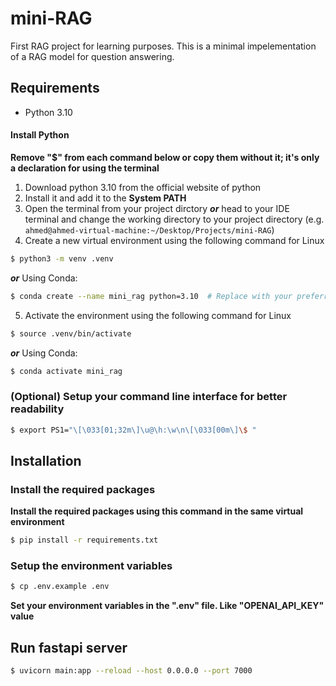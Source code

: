 # mini-RAG
First RAG project for learning purposes. This is a minimal impelementation of a RAG model for question answering.

## Requirements
- Python 3.10

#### Install Python
**Remove "$" from each command below or copy them without it; it's only a declaration for using the terminal**
1) Download python 3.10 from the official website of python
2) Install it and add it to the **System PATH**
3) Open the terminal from your project dirctory ***or*** head to your IDE terminal and change the working directory to your project directory 
(e.g. ```ahmed@ahmed-virtual-machine:~/Desktop/Projects/mini-RAG```)
4) Create a new virtual environment using the following command for Linux 
```bash
$ python3 -m venv .venv
```

***or*** Using Conda:
```bash
$ conda create --name mini_rag python=3.10  # Replace with your preferred version
```

5) Activate the environment using the following command for Linux
```bash 
$ source .venv/bin/activate
```

***or*** Using Conda:
```bash
$ conda activate mini_rag
```

### (Optional) Setup your command line interface for better readability
```bash
$ export PS1="\[\033[01;32m\]\u@\h:\w\n\[\033[00m\]\$ "
```

## Installation

### Install the required packages
**Install the required packages using this command in the same virtual environment**  
```bash
$ pip install -r requirements.txt
```

### Setup the environment variables

```bash
$ cp .env.example .env
```
**Set your environment variables in the ".env" file. Like "OPENAI_API_KEY" value**

## Run fastapi server
```bash
$ uvicorn main:app --reload --host 0.0.0.0 --port 7000
```
